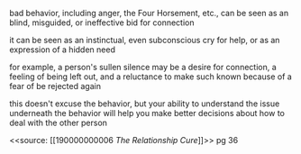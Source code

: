 bad behavior, including anger, the Four Horsement, etc., can be seen as an blind, misguided, or ineffective bid for connection

it can be seen as an instinctual, even subconscious cry for help, or as an expression of a hidden need

for example, a person's sullen silence may be a desire for connection, a feeling of being left out, and a reluctance to make such known because of a fear of be rejected again

this doesn't excuse the behavior, but your ability to understand the issue underneath the behavior will help you make better decisions about how to deal with the other person

<<source: [[190000000006 _The Relationship Cure_]]>> pg 36